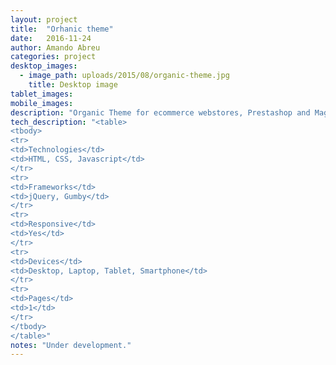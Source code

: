 ```yaml
---
layout: project 
title:  "Orhanic theme"
date:   2016-11-24
author: Amando Abreu
categories: project
desktop_images:
  - image_path: uploads/2015/08/organic-theme.jpg
    title: Desktop image
tablet_images:
mobile_images:
description: "Organic Theme for ecommerce webstores, Prestashop and Magento"
tech_description: "<table>
<tbody>
<tr>
<td>Technologies</td>
<td>HTML, CSS, Javascript</td>
</tr>
<tr>
<td>Frameworks</td>
<td>jQuery, Gumby</td>
</tr>
<tr>
<td>Responsive</td>
<td>Yes</td>
</tr>
<tr>
<td>Devices</td>
<td>Desktop, Laptop, Tablet, Smartphone</td>
</tr>
<tr>
<td>Pages</td>
<td>1</td>
</tr>
</tbody>
</table>"
notes: "Under development."
---
```

